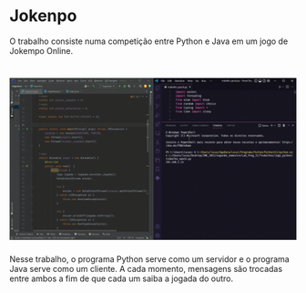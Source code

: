 # Jokenpo
O trabalho consiste numa competição entre Python e Java em um jogo de Jokempo Online. 
<h1 align="center">
  <img alt="GIFdemo" title="#GIFdemo" src="./assets/jokempo_demo.gif" />
</h1>
Nesse trabalho, o programa Python serve como um servidor e o programa Java serve como um cliente. A cada momento, mensagens são trocadas entre ambos a fim de que cada um saiba a jogada do outro. 

